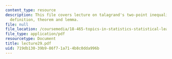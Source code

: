 ```yaml
---
content_type: resource
description: This file covers lecture on talagrand's two-point inequality based on
  definition, theorem and lemma.
file: null
file_location: /coursemedia/18-465-topics-in-statistics-statistical-learning-theory-spring-2007/719db13039b986f71a714b8c0dda996b_lecture29.pdf
file_type: application/pdf
resourcetype: Document
title: lecture29.pdf
uid: 719db130-39b9-86f7-1a71-4b8c0dda996b
---
```

